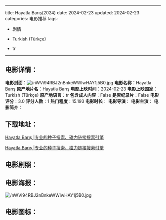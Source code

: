 
---
title: Hayatla Barış(2024)
date: 2024-02-23
updated: 2024-02-23
categories: 电影推荐
tags:
- 剧情

- Turkish (Türkçe)
- tr
---


> 

## **电影详情**：

**电影封面**：<img src="https://image.tmdb.org/t/p/w200/nWVi94RBJ2nBnkeWWIwHAY1j5B0.jpg" alt="/nWVi94RBJ2nBnkeWWIwHAY1j5B0.jpg" title="/nWVi94RBJ2nBnkeWWIwHAY1j5B0.jpg">
**电影名称**：Hayatla Barış
**原产地片名**：Hayatla Barış
**电影上映时间**：2024-02-23
**电影上映国家**：Turkish (Türkçe)
**原产地语言**：tr
**包含成人内容**：False
**是否纪录片**：False
**电影评分**：3.0
**评分人数**：1
**热门程度**：15.193
**电影时长**：
**电影导演**：
**电影主演**：
**电影简介**：

## **下载地址**：
[Hayatla Barış |专业的种子搜索、磁力链接搜索引擎](https://movie.amd794.com:2083/?search=Hayatla%20Bar%C4%B1%C5%9F&ordering=&mode=match_phrase&page_size=10&page=1)

[Hayatla Barış |专业的种子搜索、磁力链接搜索引擎](https://movie.amd794.com:2083/?search=Hayatla%20Bar%C4%B1%C5%9F&ordering=&mode=match_phrase&page_size=10&page=1)
 

## **电影剧照**：


## **电影海报**：
<img src="https://image.tmdb.org/t/p/original/nWVi94RBJ2nBnkeWWIwHAY1j5B0.jpg" alt="/nWVi94RBJ2nBnkeWWIwHAY1j5B0.jpg" title="/nWVi94RBJ2nBnkeWWIwHAY1j5B0.jpg">

## **电影图标**：

